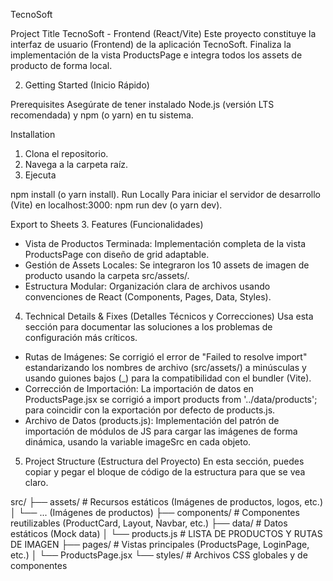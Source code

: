 
TecnoSoft 

Project Title	TecnoSoft - Frontend (React/Vite)
Este proyecto constituye la interfaz de usuario (Frontend) de la aplicación TecnoSoft. Finaliza la implementación de la vista ProductsPage e integra todos los assets de producto de forma local.


2. Getting Started (Inicio Rápido)

Prerequisites	Asegúrate de tener instalado Node.js (versión LTS recomendada) y npm (o yarn) en tu sistema.

Installation	

1. Clona el repositorio.
2. Navega a la carpeta raíz. 
3. Ejecuta 

npm install (o yarn install).
Run Locally	Para iniciar el servidor de desarrollo (Vite) en 
localhost:3000: npm run dev (o yarn dev).

Export to Sheets
3. Features (Funcionalidades)	

* Vista de Productos Terminada: Implementación completa de la vista ProductsPage con diseño de grid adaptable.
* Gestión de Assets Locales: Se integraron los 10 assets de imagen de producto usando la carpeta src/assets/.
* Estructura Modular: Organización clara de archivos usando convenciones de React (Components, Pages, Data, Styles).

4. Technical Details & Fixes (Detalles Técnicos y Correcciones)
Usa esta sección para documentar las soluciones a los problemas de configuración más críticos.

* Rutas de Imágenes: Se corrigió el error de "Failed to resolve import" estandarizando los nombres de archivo (src/assets/) a minúsculas y usando guiones bajos (_) para la compatibilidad con el bundler (Vite).
* Corrección de Importación: La importación de datos en ProductsPage.jsx se corrigió a import products from '../data/products'; para coincidir con la exportación por defecto de products.js.
* Archivo de Datos (products.js): Implementación del patrón de importación de módulos de JS para cargar las imágenes de forma dinámica, usando la variable imageSrc en cada objeto.

5. Project Structure (Estructura del Proyecto)
En esta sección, puedes copiar y pegar el bloque de código de la estructura para que se vea claro.



src/
├── assets/         # Recursos estáticos (Imágenes de productos, logos, etc.)
│   └── ... (Imágenes de productos)
├── components/     # Componentes reutilizables (ProductCard, Layout, Navbar, etc.)
├── data/           # Datos estáticos (Mock data)
│   └── products.js # LISTA DE PRODUCTOS Y RUTAS DE IMAGEN
├── pages/          # Vistas principales (ProductsPage, LoginPage, etc.)
│   └── ProductsPage.jsx
└── styles/         # Archivos CSS globales y de componentes
